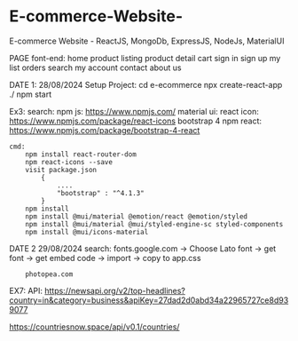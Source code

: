 # E-commerce-Website-

E-commerce Website - ReactJS, MongoDb, ExpressJS, NodeJs, MaterialUI

PAGE
font-end:
home
product listing
product detail
cart
sign in
sign up
my list
orders
search
my account
contact
about us

DATE 1: 28/08/2024
Setup Project: cd e-ecommerce
npx create-react-app ./
npm start

Ex3:
search:
npm js: https://www.npmjs.com/
material ui:
react icon: https://www.npmjs.com/package/react-icons
bootstrap 4 npm react: https://www.npmjs.com/package/bootstrap-4-react

    cmd:
        npm install react-router-dom
        npm react-icons --save
        visit package.json
            {
                ....
                "bootstrap" : "^4.1.3"
            }
        npm install
        npm install @mui/material @emotion/react @emotion/styled
        npm install @mui/material @mui/styled-engine-sc styled-components
        npm install @mui/icons-material

DATE 2 29/08/2024
search:
fonts.google.com -> Choose Lato font -> get font -> get embed code -> import -> copy to app.css

        photopea.com

EX7:
API:
https://newsapi.org/v2/top-headlines?country=in&category=business&apiKey=27dad2d0abd34a22965727ce8d939077

https://countriesnow.space/api/v0.1/countries/
